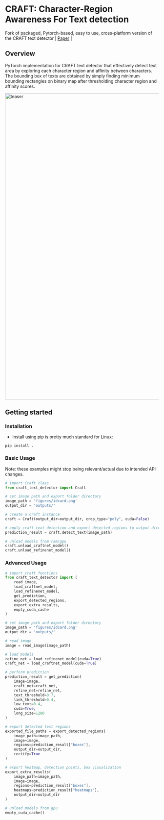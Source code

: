 # CRAFT: Character-Region Awareness For Text detection

Fork of packaged, Pytorch-based, easy to use, cross-platform version of the CRAFT text detector | [Paper](https://arxiv.org/abs/1904.01941) |

## Overview

PyTorch implementation for CRAFT text detector that effectively detect text area by exploring each character region and affinity between characters. The bounding box of texts are obtained by simply finding minimum bounding rectangles on binary map after thresholding character region and affinity scores.

<img width="1000" alt="teaser" src="./figures/craft_example.gif">

## Getting started

### Installation

- Install using pip is pretty much standard for Linux:

```console
pip install .
```

### Basic Usage

Note: these examples might stop being relevant/actual due to intended API changes.

```python
# import Craft class
from craft_text_detector import Craft

# set image path and export folder directory
image_path = 'figures/idcard.png'
output_dir = 'outputs/'

# create a craft instance
craft = Craft(output_dir=output_dir, crop_type="poly", cuda=False)

# apply craft text detection and export detected regions to output directory
prediction_result = craft.detect_text(image_path)

# unload models from ram/gpu
craft.unload_craftnet_model()
craft.unload_refinenet_model()
```

### Advanced Usage

```python
# import craft functions
from craft_text_detector import (
    read_image,
    load_craftnet_model,
    load_refinenet_model,
    get_prediction,
    export_detected_regions,
    export_extra_results,
    empty_cuda_cache
)

# set image path and export folder directory
image_path = 'figures/idcard.png'
output_dir = 'outputs/'

# read image
image = read_image(image_path)

# load models
refine_net = load_refinenet_model(cuda=True)
craft_net = load_craftnet_model(cuda=True)

# perform prediction
prediction_result = get_prediction(
    image=image,
    craft_net=craft_net,
    refine_net=refine_net,
    text_threshold=0.7,
    link_threshold=0.4,
    low_text=0.4,
    cuda=True,
    long_size=1280
)

# export detected text regions
exported_file_paths = export_detected_regions(
    image_path=image_path,
    image=image,
    regions=prediction_result["boxes"],
    output_dir=output_dir,
    rectify=True
)

# export heatmap, detection points, box visualization
export_extra_results(
    image_path=image_path,
    image=image,
    regions=prediction_result["boxes"],
    heatmaps=prediction_result["heatmaps"],
    output_dir=output_dir
)

# unload models from gpu
empty_cuda_cache()
```
